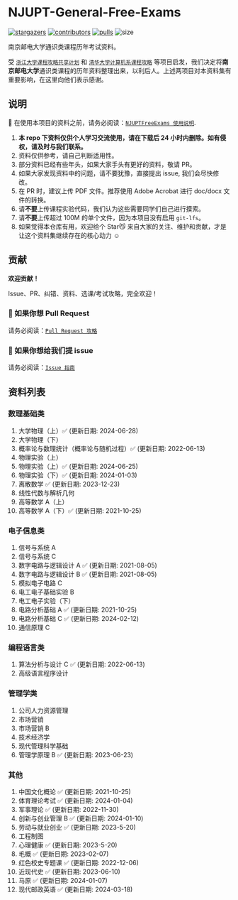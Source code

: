 # NJUPT-General-Free-Exams

[![stargazers](https://img.shields.io/github/stars/NJUPTFreeExams/NJUPT-General-Free-Exams.svg?style=for-the-badge)](https://github.com/NJUPTFreeExams/NJUPT-General-Free-Exams/stargazers)
[![contributors](https://img.shields.io/github/forks/NJUPTFreeExams/NJUPT-General-Free-Exams.svg?style=for-the-badge)](https://github.com/NJUPTFreeExams/NJUPT-General-Free-Exams/network/members)
[![pulls](https://img.shields.io/github/issues-pr-closed-raw/NJUPTFreeExams/NJUPT-General-Free-Exams.svg?style=for-the-badge)](https://github.com/NJUPTFreeExams/NJUPT-General-Free-Exams/pulls)
![size](https://img.shields.io/github/repo-size/NJUPTFreeExams/NJUPT-General-Free-Exams.svg?style=for-the-badge)

南京邮电大学通识类课程历年考试资料。

受 [`浙江大学课程攻略共享计划`](https://github.com/QSCTech/zju-icicles) 和 [`清华大学计算机系课程攻略`](https://github.com/Trinkle23897/THU-CST-Cracker) 等项目启发，我们决定将**南京邮电大学**通识类课程的历年资料整理出来，以利后人。上述两项目对本资料集有重要影响，在这里向他们表示感谢。

## 说明

📍 在使用本项目的资料之前，请务必阅读：[`NJUPTFreeExams 使用说明`](https://njuptfreeexams.github.io/UserGuide.html).

1. **本 repo 下资料仅供个人学习交流使用，请在下载后 24 小时内删除。如有侵权，请及时与我们联系。**
2. 资料仅供参考，请自己判断适用性。
3. 部分资料已经有些年头，如果大家手头有更好的资料，敬请 PR。
4. 如果大家发现资料中的问题，请不要犹豫，直接提出 issue, 我们会尽快修改。
5. 在 PR 时，建议上传 PDF 文件。推荐使用 Adobe Acrobat 进行 doc/docx 文件的转换。
6. 请**不要**上传课程实验代码，我们认为这些需要同学们自己进行摸索。
7. 请**不要**上传超过 100M 的单个文件，因为本项目没有启用 `git-lfs`。
8. 如果觉得本仓库有用，欢迎给个 Star😼 来自大家的关注、维护和贡献，才是让这个资料集继续存在的核心动力 ☺️

## 贡献

**欢迎贡献！**

Issue、PR、纠错、资料、选课/考试攻略，完全欢迎！

### 📌 如果你想 Pull Request

请务必阅读：[`Pull Request 攻略`](https://njuptfreeexams.github.io/UploadGuide.html)

### 📌 如果你想给我们提 issue

请务必阅读：[`Issue 指南`](https://njuptfreeexams.github.io/IssueGuide.html)

## 资料列表

### 数理基础类

1. 大学物理（上）✅ (更新日期: 2024-06-28)
2. 大学物理（下）
3. 概率论与数理统计（概率论与随机过程）✅ (更新日期: 2022-06-13)
4. 物理实验（上）
5. 物理实验（上）✅ (更新日期: 2024-06-25)
6. 物理实验（下）✅ (更新日期: 2024-01-03)
7. 离散数学 ✅ (更新日期: 2023-12-23)
8. 线性代数与解析几何
9. 高等数学 A（上）
10. 高等数学 A（下）✅ (更新日期: 2021-10-25)

### 电子信息类

1. 信号与系统 A
2. 信号与系统 C
3. 数字电路与逻辑设计 A ✅ (更新日期: 2021-08-05)
4. 数字电路与逻辑设计 B ✅ (更新日期: 2021-08-05)
5. 模拟电子电路 C
6. 电工电子基础实验 B
7. 电工电子实验（下）
8. 电路分析基础 A ✅ (更新日期: 2021-10-25)
9. 电路分析基础 C ✅ (更新日期: 2024-02-12)
10. 通信原理 C

### 编程语言类

1. 算法分析与设计 C ✅ (更新日期: 2022-06-13)
2. 高级语言程序设计

### 管理学类

1. 公司人力资源管理
2. 市场营销
3. 市场营销 B
4. 技术经济学
5. 现代管理科学基础
6. 管理学原理 B ✅ (更新日期: 2023-06-23)

### 其他

1. 中国文化概论 ✅ (更新日期: 2021-10-25)
2. 体育理论考试 ✅ (更新日期: 2024-01-04)
3. 军事理论 ✅ (更新日期: 2022-11-30)
4. 创新与创业管理 B ✅ (更新日期: 2024-01-10)
5. 劳动与就业创业 ✅ (更新日期: 2023-5-20)
6. 工程制图
7. 心理健康 ✅ (更新日期: 2023-5-20)
8. 毛概 ✅ (更新日期: 2023-02-07)
9. 红色校史专题课 ✅ (更新日期: 2022-12-06)
10. 近现代史 ✅ (更新日期: 2023-06-10)
11. 马原 ✅ (更新日期: 2024-01-07)
12. 现代邮政英语 ✅ (更新日期: 2024-03-18)